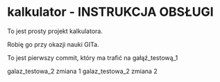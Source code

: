 # kalkulator - INSTRUKCJA OBSŁUGI

To jest prosty projekt kalkulatora.

Robię go przy okazji nauki GITa.

To jest pierwszy commit, który ma trafić na gałąź_testową_1

galaz_testowa_2 zmiana 1
galaz_testowa_2 zmiana 2